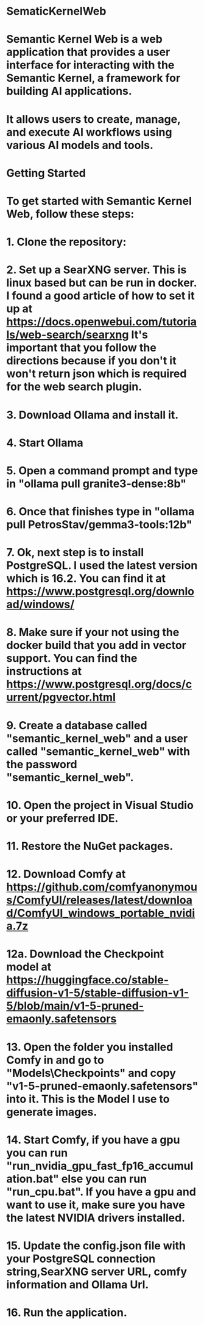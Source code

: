# SematicKernelWeb
# Semantic Kernel Web is a web application that provides a user interface for interacting with the Semantic Kernel, a framework for building AI applications.
# It allows users to create, manage, and execute AI workflows using various AI models and tools.


# Getting Started
# To get started with Semantic Kernel Web, follow these steps:
# 1. Clone the repository:
# 2. Set up a SearXNG server.  This is linux based but can be run in docker.  I found a good article of how to set it up at https://docs.openwebui.com/tutorials/web-search/searxng  It's important that you follow the directions because if you don't it won't return json which is required for the web search plugin.
# 3. Download Ollama and install it.
# 4. Start Ollama
# 5. Open a command prompt and type in "ollama pull granite3-dense:8b"
# 6. Once that finishes type in "ollama pull PetrosStav/gemma3-tools:12b"
# 7. Ok, next step is to install PostgreSQL.  I used the latest version which is 16.2.  You can find it at https://www.postgresql.org/download/windows/
# 8. Make sure if your not using the docker build that you add in vector support.  You can find the instructions at https://www.postgresql.org/docs/current/pgvector.html
# 9. Create a database called "semantic_kernel_web" and a user called "semantic_kernel_web" with the password "semantic_kernel_web".
# 10. Open the project in Visual Studio or your preferred IDE.
# 11. Restore the NuGet packages.
# 12. Download Comfy at https://github.com/comfyanonymous/ComfyUI/releases/latest/download/ComfyUI_windows_portable_nvidia.7z
# 12a. Download the Checkpoint model at https://huggingface.co/stable-diffusion-v1-5/stable-diffusion-v1-5/blob/main/v1-5-pruned-emaonly.safetensors
# 13. Open the folder you installed Comfy in and go to "Models\Checkpoints" and copy "v1-5-pruned-emaonly.safetensors" into it.  This is the Model I use to generate images.
# 14. Start Comfy, if you have a gpu you can run "run_nvidia_gpu_fast_fp16_accumulation.bat" else you can run "run_cpu.bat".  If you have a gpu and want to use it, make sure you have the latest NVIDIA drivers installed.
# 15. Update the config.json file with your PostgreSQL connection string,SearXNG server URL, comfy information and Ollama Url.
# 16. Run the application.
